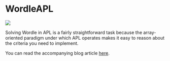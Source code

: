 # WordleAPL

![](https://mathspp.com/user/pages/02.blog/solving-wordle-with-apl/thumbnail.png)

Solving Wordle in APL is a fairly straightforward task because the array-oriented paradigm under which APL operates makes it easy to reason about the criteria you need to implement.

You can read the accompanying blog article [here](https://mathspp.com/blog/solving-wordle-with-apl).
